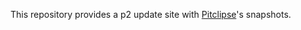 This repository provides a p2 update site with [Pitclipse](https://github.com/pitest/pitclipse)'s snapshots.